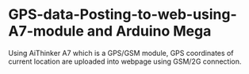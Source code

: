 # GPS-data-Posting-to-web-using-A7-module and Arduino Mega

Using AiThinker A7 which is a GPS/GSM module, GPS coordinates of current location are uploaded into webpage using GSM/2G connection.

